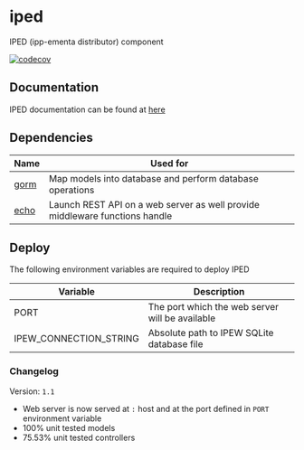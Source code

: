 # iped
IPED (ipp-ementa distributor) component

[![codecov](https://codecov.io/gh/ipp-ementa/iped/branch/master/graph/badge.svg)](https://codecov.io/gh/ipp-ementa/iped)

## Documentation

IPED documentation can be found at [here](https://github.com/ipp-ementa/iped-documentation)

## Dependencies

|Name|Used for|
|----|--------|
|[gorm](https://github.com/jinzhu/gorm)|Map models into database and perform database operations|
|[echo](https://github.com/labstack/echo)|Launch REST API on a web server as well provide middleware functions handle|

## Deploy

The following environment variables are required to deploy IPED

|Variable|Description|
|--------|-----------|
|PORT|The port which the web server will be available|
|IPEW_CONNECTION_STRING|Absolute path to IPEW SQLite database file|

### Changelog

Version: `1.1`

- Web server is now served at `:` host and at the port defined in `PORT` environment variable
- 100% unit tested models
- 75.53% unit tested controllers